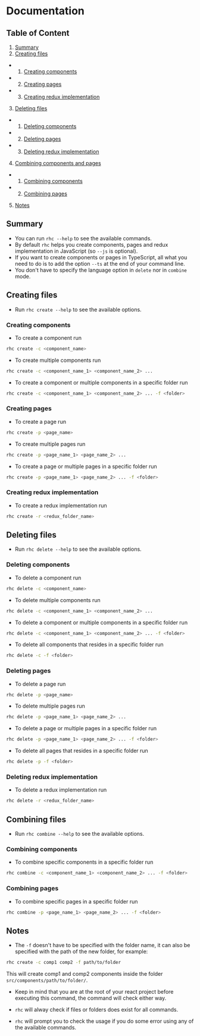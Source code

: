 # Documentation

## Table of Content

1. [Summary](#summary)
2. [Creating files](#creating-files)

- 1. [Creating components](#creating-components)
- 2. [Creating pages](#creating-pages)
- 3. [Creating redux implementation](#creating-redux-implementation)

3. [Deleting files](#deleting-files)

- 1. [Deleting components](#deleting-components)
- 2. [Deleting pages](#deleting-pages)
- 3. [Deleting redux implementation](#deleting-redux-implementation)

4. [Combining components and pages](#combining-components-and-pages)

- 1. [Combining components](#combining-components)
- 2. [Combining pages](#combining-pages)

5. [Notes](#notes)

## Summary

- You can run `rhc --help` to see the available commands.
- By default `rhc` helps you create components, pages and redux implementation in JavaScript (so `--js` is optional).
- If you want to create components or pages in TypeScript, all what you need to do is to add the option `--ts` at the end of your command line.
- You don't have to specify the language option in `delete` nor in `combine` mode.

## Creating files

- Run `rhc create --help` to see the available options.

### Creating components

- To create a component run

```sh
rhc create -c <component_name>
```

- To create multiple components run

```sh
rhc create -c <component_name_1> <component_name_2> ...
```

- To create a component or multiple components in a specific folder run

```sh
rhc create -c <component_name_1> <component_name_2> ... -f <folder>
```

### Creating pages

- To create a page run

```sh
rhc create -p <page_name>
```

- To create multiple pages run

```sh
rhc create -p <page_name_1> <page_name_2> ...
```

- To create a page or multiple pages in a specific folder run

```sh
rhc create -p <page_name_1> <page_name_2> ... -f <folder>
```

### Creating redux implementation

- To create a redux implementation run

```sh
rhc create -r <redux_folder_name>
```

## Deleting files

- Run `rhc delete --help` to see the available options.

### Deleting components

- To delete a component run

```sh
rhc delete -c <component_name>
```

- To delete multiple components run

```sh
rhc delete -c <component_name_1> <component_name_2> ...
```

- To delete a component or multiple components in a specific folder run

```sh
rhc delete -c <component_name_1> <component_name_2> ... -f <folder>
```

- To delete all components that resides in a specific folder run

```sh
rhc delete -c -f <folder>
```

### Deleting pages

- To delete a page run

```sh
rhc delete -p <page_name>
```

- To delete multiple pages run

```sh
rhc delete -p <page_name_1> <page_name_2> ...
```

- To delete a page or multiple pages in a specific folder run

```sh
rhc delete -p <page_name_1> <page_name_2> ... -f <folder>
```

- To delete all pages that resides in a specific folder run

```sh
rhc delete -p -f <folder>
```

### Deleting redux implementation

- To delete a redux implementation run

```sh
rhc delete -r <redux_folder_name>
```

## Combining files

- Run `rhc combine --help` to see the available options.

### Combining components

- To combine specific components in a specific folder run

```sh
rhc combine -c <component_name_1> <component_name_2> ... -f <folder>
```

### Combining pages

- To combine specific pages in a specific folder run

```sh
rhc combine -p <page_name_1> <page_name_2> ... -f <folder>
```

## Notes

- The `-f` doesn't have to be specified with the folder name, it can also be specified with the path of the new folder, for example:

```sh
rhc create -c comp1 comp2 -f path/to/folder
```

This will create comp1 and comp2 components inside the folder `src/components/path/to/folder/`.

- Keep in mind that you are at the root of your react project before executing this command, the command will check either way.

- `rhc` will alway check if files or folders does exist for all commands.

- `rhc` will prompt you to check the usage if you do some error using any of the available commands.
